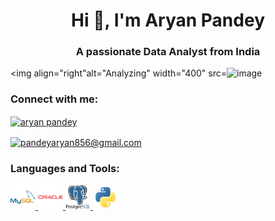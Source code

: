 <h1 align="center">Hi 👋, I'm Aryan Pandey</h1>
<h3 align="center">A passionate Data Analyst from India</h3>

<img align="right"alt="Analyzing" width="400" src=![image](https://github.com/Aryanvinodpandey/Aryanvinodpandey/assets/82766370/cc0bfb67-bfdf-4b1b-90ef-b9a8ff8e5d01)

<h3 align="left">Connect with me:</h3>
<p align="left">
<a href="https://linkedin.com/in/aryan pandey" target="blank"><img align="center" src="https://raw.githubusercontent.com/rahuldkjain/github-profile-readme-generator/master/src/images/icons/Social/linked-in-alt.svg" alt="aryan pandey" height="30" width="40" /></a>
</p>
<a href="https://mail.google.com/mail/u/0/#inbox" target="blank"><img align="center" src="https://raw.githubusercontent.com/rahuldkjain/github-profile-readme-generator/master/src/images/icons/Social/Email-alt.svg" alt="pandeyaryan856@gmail.com" height="30" width="40" /></a>
</p>

<h3 align="left">Languages and Tools:</h3>
<p align="left"> <a href="https://www.mysql.com/" target="_blank" rel="noreferrer"> <img src="https://raw.githubusercontent.com/devicons/devicon/master/icons/mysql/mysql-original-wordmark.svg" alt="mysql" width="40" height="40"/> </a> <a href="https://www.oracle.com/" target="_blank" rel="noreferrer"> <img src="https://raw.githubusercontent.com/devicons/devicon/master/icons/oracle/oracle-original.svg" alt="oracle" width="40" height="40"/> </a> <a href="https://www.postgresql.org" target="_blank" rel="noreferrer"> <img src="https://raw.githubusercontent.com/devicons/devicon/master/icons/postgresql/postgresql-original-wordmark.svg" alt="postgresql" width="40" height="40"/> </a> <a href="https://www.python.org" target="_blank" rel="noreferrer"> <img src="https://raw.githubusercontent.com/devicons/devicon/master/icons/python/python-original.svg" alt="python" width="40" height="40"/> </a> </p>
